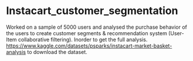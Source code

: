 # Instacart_customer_segmentation
Worked on a sample of 5000 users and analysed the purchase behavior of the users to create customer segments & recommendation system (User-Item collaborative filtering). Inorder to get the full analysis.  https://www.kaggle.com/datasets/psparks/instacart-market-basket-analysis
to download the dataset. 
